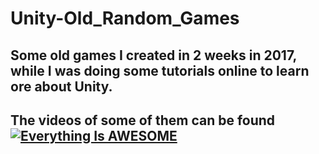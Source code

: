 # Unity-Old_Random_Games
## Some old games I created in 2 weeks in 2017, while I was doing some tutorials online to learn ore about Unity.
## The videos of some of them can be found [![Everything Is AWESOME](https://yt-embed.herokuapp.com/embed?v=StTqXEQ2l-Y)](https://www.youtube.com/watch?v=StTqXEQ2l-Y "Everything Is AWESOME")
